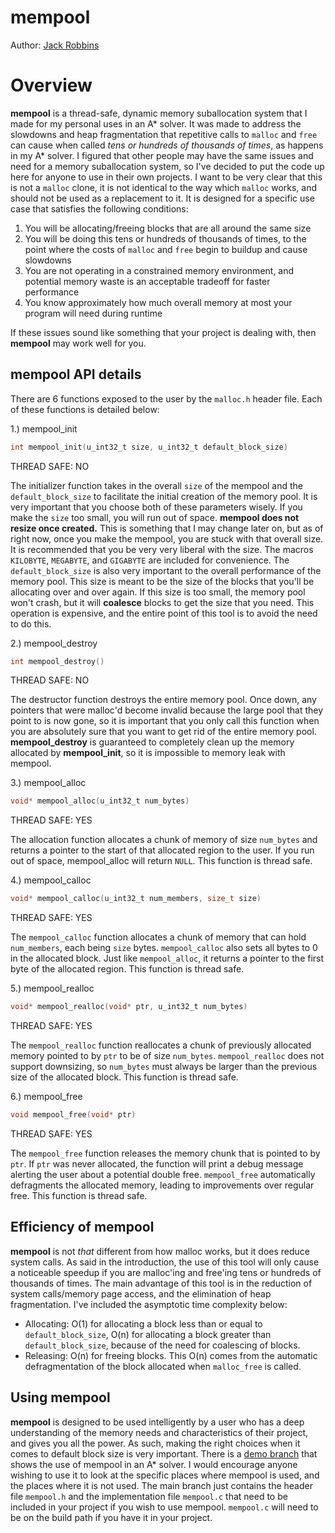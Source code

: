 # mempool
Author: [Jack Robbins](https://www.github.com/jackr276)

# Overview
**mempool** is a thread-safe, dynamic memory suballocation system that I made for my personal uses in an A* solver. It was made to address the slowdowns and heap fragmentation that repetitive calls to `malloc` and `free` can cause when called *tens or hundreds of thousands of times*, as happens in my A* solver. I figured that other people may have the same issues and need for a memory suballocation system, so I've decided to put the code up here for anyone to use in their own projects. I want to be very clear that this is not a `malloc` clone, it is not identical to the way which `malloc` works, and should not be used as a replacement to it. It is designed for a specific use case that satisfies the following conditions:
1. You will be allocating/freeing blocks that are all around the same size
2. You will be doing this tens or hundreds of thousands of times, to the point where the costs of `malloc` and `free` begin to buildup and cause slowdowns
3. You are not operating in a constrained memory environment, and potential memory waste is an acceptable tradeoff for faster performance
4. You know approximately how much overall memory at most your program will need during runtime

If these issues sound like something that your project is dealing with, then **mempool** may work well for you.

## mempool API details
There are 6 functions exposed to the user by the `malloc.h` header file. Each of these functions is detailed below:

1.) mempool_init
```c
int mempool_init(u_int32_t size, u_int32_t default_block_size)
```
THREAD SAFE: NO

The initializer function takes in the overall `size` of the mempool and the `default_block_size` to facilitate the initial creation of the memory pool. It is very important that you choose both of these parameters wisely. If you make the `size` too small, you will run out of space. **mempool does not resize once created.** This is something that I may change later on, but as of right now, once you make the mempool, you are stuck with that overall size. It is recommended that you be very very liberal with the size. The macros `KILOBYTE`, `MEGABYTE`, and `GIGABYTE` are included for convenience. The `default_block_size` is also very important to the overall performance of the memory pool. This size is meant to be the size of the blocks that you'll be allocating over and over again. If this size is too small, the memory pool won't crash, but it will **coalesce** blocks to get the size that you need. This operation is expensive, and the entire point of this tool is to avoid the need to do this.

2.) mempool_destroy
```c
int mempool_destroy()
```
THREAD SAFE: NO

The destructor function destroys the entire memory pool. Once down, any pointers that were malloc'd become invalid because the large pool that they point to is now gone, so it is important that you only call this function when you are absolutely sure that you want to get rid of the entire memory pool. **mempool_destroy** is guaranteed to completely clean up the memory allocated by **mempool_init**, so it is impossible to memory leak with mempool.

3.) mempool_alloc
```c
void* mempool_alloc(u_int32_t num_bytes)
```
THREAD SAFE: YES

The allocation function allocates a chunk of memory of size `num_bytes` and returns a pointer to the start of that allocated region to the user. If you run out of space, mempool_alloc will return `NULL`. This function is thread safe.

4.) mempool_calloc
```c
void* mempool_calloc(u_int32_t num_members, size_t size)
```
THREAD SAFE: YES

The `mempool_calloc` function allocates a chunk of memory that can hold `num_members`, each being `size` bytes. `mempool_calloc` also sets all bytes to 0 in the allocated block. Just like `mempool_alloc`, it returns a pointer to the first byte of the allocated region. This function is thread safe.

5.) mempool_realloc
```c
void* mempool_realloc(void* ptr, u_int32_t num_bytes)
```
THREAD SAFE: YES

The `mempool_realloc` function reallocates a chunk of previously allocated memory pointed to by `ptr` to be of size `num_bytes`. `mempool_realloc` does not support downsizing, so `num_bytes` must always be larger than the previous size of the allocated block. This function is thread safe.

6.) mempool_free
```c
void mempool_free(void* ptr)
```
THREAD SAFE: YES

The `mempool_free` function releases the memory chunk that is pointed to by `ptr`. If `ptr` was never allocated, the function will print a debug message alerting the user about a potential double free. `mempool_free` automatically defragments the allocated memory, leading to improvements over regular free. This function is thread safe.

## Efficiency of mempool
**mempool** is not *that* different from how malloc works, but it does reduce system calls. As said in the introduction, the use of this tool will only cause a noticeable speedup if you are malloc'ing and free'ing tens or hundreds of thousands of times. The main advantage of this tool is in the reduction of system calls/memory page access, and the elimination of heap fragmentation. I've included the asymptotic time complexity below:

- Allocating: O(1) for allocating a block less than or equal to `default_block_size`, O(n) for allocating a block greater than `default_block_size`, because of the need for coalescing of blocks.
- Releasing: O(n) for freeing blocks. This O(n) comes from the automatic defragmentation of the block allocated when `malloc_free` is called.

## Using mempool
**mempool** is designed to be used intelligently by a user who has a deep understanding of the memory needs and characteristics of their project, and gives you all the power. As such, making the right choices when it comes to default block size is very important. There is a [demo branch](https://github.com/jackr276/mempool/tree/demo) that shows the use of mempool in an A* solver. I would encourage anyone wishing to use it to look at the specific places where mempool is used, and the places where it is not used. The main branch just contains the header file `mempool.h` and the implementation file `mempool.c` that need to be included in your project if you wish to use mempool. `mempool.c` will need to be on the build path if you have it in your project. 
